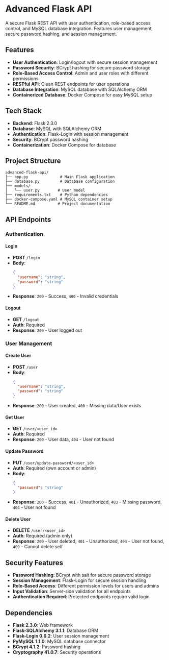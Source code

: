 # Advanced Flask API

A secure Flask REST API with user authentication, role-based access control, and MySQL database integration. Features user management, secure password hashing, and session management.

## Features

- **User Authentication**: Login/logout with secure session management
- **Password Security**: BCrypt hashing for secure password storage
- **Role-Based Access Control**: Admin and user roles with different permissions
- **RESTful API**: Clean REST endpoints for user operations
- **Database Integration**: MySQL database with SQLAlchemy ORM
- **Containerized Database**: Docker Compose for easy MySQL setup

## Tech Stack

- **Backend**: Flask 2.3.0
- **Database**: MySQL with SQLAlchemy ORM
- **Authentication**: Flask-Login with session management
- **Security**: BCrypt password hashing
- **Containerization**: Docker Compose for database

## Project Structure

```
advanced-flask-api/
├── app.py              # Main Flask application
├── database.py         # Database configuration
├── models/
│   └── user.py        # User model
├── requirements.txt    # Python dependencies
├── docker-compose.yaml # MySQL container setup
└── README.md          # Project documentation
```

## API Endpoints

### Authentication

#### Login

- **POST** `/login`
- **Body**:
  ```json
  {
    "username": "string",
    "password": "string"
  }
  ```
- **Response**: `200` - Success, `400` - Invalid credentials

#### Logout

- **GET** `/logout`
- **Auth**: Required
- **Response**: `200` - User logged out

### User Management

#### Create User

- **POST** `/user`
- **Body**:
  ```json
  {
    "username": "string",
    "password": "string"
  }
  ```
- **Response**: `200` - User created, `400` - Missing data/User exists

#### Get User

- **GET** `/user/<user_id>`
- **Auth**: Required
- **Response**: `200` - User data, `404` - User not found

#### Update Password

- **PUT** `/user/update-password/<user_id>`
- **Auth**: Required (own account or admin)
- **Body**:
  ```json
  {
    "password": "string"
  }
  ```
- **Response**: `200` - Success, `401` - Unauthorized, `403` - Missing password, `404` - User not found

#### Delete User

- **DELETE** `/user/<user_id>`
- **Auth**: Required (admin only)
- **Response**: `200` - User deleted, `401` - Unauthorized, `404` - User not found, `409` - Cannot delete self

## Security Features

- **Password Hashing**: BCrypt with salt for secure password storage
- **Session Management**: Flask-Login for secure session handling
- **Role-Based Access**: Different permission levels for users and admins
- **Input Validation**: Server-side validation for all endpoints
- **Authentication Required**: Protected endpoints require valid login

## Dependencies

- **Flask 2.3.0**: Web framework
- **Flask-SQLAlchemy 3.1.1**: Database ORM
- **Flask-Login 0.6.2**: User session management
- **PyMySQL 1.1.0**: MySQL database connector
- **BCrypt 4.1.2**: Password hashing
- **Cryptography 41.0.7**: Security operations
